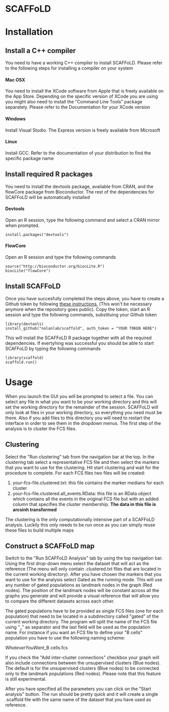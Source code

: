 SCAFFoLD
========

# Installation

## Install a C++ compiler

You need to have a working C++ compiler to install SCAFFoLD. Please refer to the following steps for installing a compiler on your system

#### Mac OSX

You need to install the XCode software from Apple that is freely available on the App Store. Depending on the specific version of XCode you are using you might also need to install the "Command Line Tools" package separately. Please refer to the Documentation for your XCode version

#### Windows

Install Visual Studio. The Express version is freely available from Microsoft

#### Linux

Install GCC. Refer to the documentation of your distribution to find the specific package name

## Install required R packages

You need to install the devtools package, available from CRAN, and the flowCore package from Bioconductor. The rest of the dependencies for SCAFFoLD will be automatically installed

#### Devtools

Open an R session, type the following command and select a CRAN mirror when prompted.

`install.packages("devtools")`

#### FlowCore

Open an R session and type the following commands

```
source("http://bioconductor.org/biocLite.R")
biocLite("flowCore")
```

## Install SCAFFoLD

Once you have succesfully completed the steps above, you have to create a Github token by following [these instructions.](https://help.github.com/articles/creating-an-access-token-for-command-line-use/) (This won't be necessary anymore when the repository goes public).
Copy the token, start an R session and type the following commands, substituing your Github token

```
library(devtools)
install_github("nolanlab/scaffold", auth_token = "YOUR TOKEN HERE")
```

This will install the SCAFFoLD R package together with all the required dependencies. If evertyhing was successful you should be able to start SCAFFoLD by typing the following commands

```
library(scaffold)
scaffold.run()
```

# Usage

When you launch the GUI you will be prompted to select a file. You can select any file in what you want to be your working directory and this will set the working directory for the remainder of the session. SCAFFoLD will only look at files in your working directory, so everything you need must be there. Also if you add files to this directory you will need to restart the interface in order to see them in the dropdown menus. The first step of the analysis is to cluster the FCS files.

## Clustering

Select the "Run clustering" tab from the navigation bar at the top. In the clustering tab select a representative FCS file and then select the markers that you want to use for the clustering. Hit start clustering and wait for the procedure to complete. For each FCS files two files will be created:

1. your-fcs-file.clustered.txt: this file contains the marker medians for each cluster
2. your-fcs-file.clustered.all_events.RData: this file is an RData object which contains all the events in the original FCS file but with an added column that specifies the cluster membership. **The data in this file is arcsinh transformed**

The clustering is the only computationally intensive part of a SCAFFoLD analysis. Luckily this only needs to be run once as you can simply reuse these files to build multiple maps

## Construct a SCAFFoLD map

Switch to the "Run SCAFFoLD Analysis" tab by using the top navigation bar. Using the first drop-down menu select the dataset that will act as the reference (The menu will only contain .clustered.txt files that are located in the current working directory). After you have chosen the markers that you want to use for the analysis select Gated as the running mode. This will use any number of gated populations as landmark nodes in the graph (Red nodes). The position of the landmark nodes will be constant across all the graphs you generate and will provide a visual reference that will allow you to compare the different datasets across each other. 

The gated populations have to be provided as single FCS files (one for each population) that need to be located in a subdirectory called "gated" of the current working directory. The program will split the name of the FCS file using "_" as separator and the last field will be used as the population name. For instance if you want an FCS file to define your "B cells" population you have to use the following naming scheme:

*WhateverYouWant*_B cells.fcs

If you check the "Add inter-cluster connections" checkbox your graph will also include connections between the unsupervised clusters (Blue nodes). The default is for the unsupervised clusters (Blue nodes) to be connected only to the landmark populations (Red nodes). Please note that this feature is still experimental.

After you have specified all the parameters you can click on the "Start analysis" button. The run should be pretty quick and it will create a single .scaffold file with the same name of the dataset that you have used as reference.





